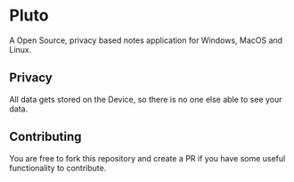 # Pluto

A Open Source, privacy based notes application for Windows, MacOS and Linux.

## Privacy

All data gets stored on the Device, so there is no one else able to see your data.

## Contributing

You are free to fork this repository and create a PR if you have some useful functionality to contribute.
